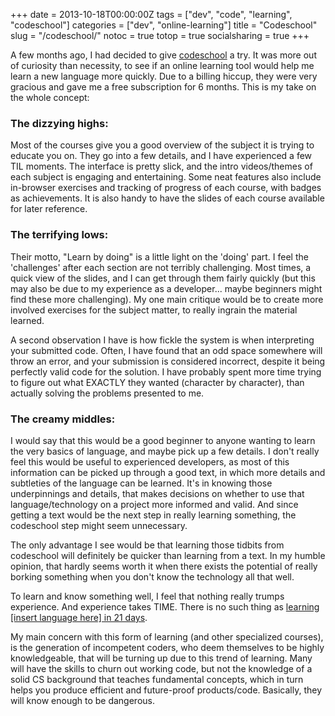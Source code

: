 +++
date = 2013-10-18T00:00:00Z
tags = ["dev", "code", "learning", "codeschool"]
categories = ["dev", "online-learning"]
title = "Codeschool"
slug = "/codeschool/"
notoc = true
totop = true
socialsharing = true
+++

A few months ago, I had decided to give [codeschool](http://www.codeschool.com) a try. It was more out of curiosity than necessity, to see if an online learning tool would help me learn a new language more quickly. Due to a billing hiccup, they were very gracious and gave me a free subscription for 6 months. This is my take on the whole concept:

### The dizzying highs:

Most of the courses give you a good overview of the subject it is trying to educate you on. They go into a few details, and I have experienced a few TIL moments. The interface is pretty slick, and the intro videos/themes of each subject is engaging and entertaining. Some neat features also include in-browser exercises and tracking of progress of each course, with badges as achievements. It is also handy to have the slides of each course available for later reference. 

### The terrifying lows:

Their motto, "Learn by doing" is a little light on the 'doing' part. I feel the 'challenges' after each section are not terribly challenging. Most times, a quick view of the slides, and I can get through them fairly quickly (but this may also be due to my experience as a developer... maybe beginners might find these more challenging). My one main critique would be to create more involved exercises for the subject matter, to really ingrain the material learned.

A second observation I have is how fickle the system is when interpreting your submitted code. Often, I have found that an odd space somewhere will throw an error, and your submission is considered incorrect, despite it being perfectly valid code for the solution. I have probably spent more time trying to figure out what EXACTLY they wanted (character by character), than actually solving the problems presented to me. 

### The creamy middles:

I would say that this would be a good beginner to anyone wanting to learn the very basics of language, and maybe pick up a few details. I don't really feel this would be useful to experienced developers, as most of this information can be picked up through a good text, in which more details and subtleties of the language can be learned. It's in knowing those underpinnings and details, that makes decisions on whether to use that language/technology on a project more informed and valid. And since getting a text would be the next step in really learning something, the codeschool step might seem unnecessary.

The only advantage I see would be that learning those tidbits from codeschool will definitely be quicker than learning from a text. In my humble opinion, that hardly seems worth it when there exists the potential of really borking something when you don't know the technology all that well.

To learn and know something well, I feel that nothing really trumps experience. And experience takes TIME. There is no such thing as [learning [insert language here] in 21 days](http://www.acartoofar.co.uk/wp-content/uploads/2010/03/Teach-yourself-C++-in-21-days.png). 

My main concern with this form of learning (and other specialized courses), is the generation of incompetent coders, who deem themselves to be highly knowledgeable, that will be turning up due to this trend of learning. Many will have the skills to churn out working code, but not the knowledge of a solid CS background that teaches fundamental concepts, which in turn helps you produce efficient and future-proof products/code. Basically, they will know enough to be dangerous. 